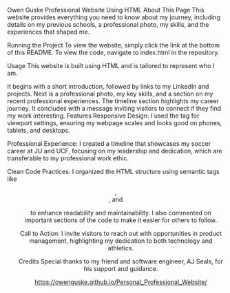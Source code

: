Owen Guske Professional Website Using HTML
About This Page
This website provides everything you need to know about my journey, including details on my previous schools, a professional photo, my skills, and the experiences that shaped me.

Running the Project
To view the website, simply click the link at the bottom of this README.
To view the code, navigate to index.html in the repository.

Usage
This website is built using HTML and is tailored to represent who I am.

It begins with a short introduction, followed by links to my LinkedIn and projects.
Next is a professional photo, my key skills, and a section on my recent professional experiences.
The timeline section highlights my career journey.
It concludes with a message inviting visitors to connect if they find my work interesting.
Features
Responsive Design:
I used the <meta> tag for viewport settings, ensuring my webpage scales and looks good on phones, tablets, and desktops.

Professional Experience:
I created a timeline that showcases my soccer career at JU and UCF, focusing on my leadership and dedication, which are transferable to my professional work ethic.

Clean Code Practices:
I organized the HTML structure using semantic tags like <header>, <div>, and <ul> to enhance readability and maintainability. I also commented on important sections of the code to make it easier for others to follow.

Call to Action:
I invite visitors to reach out with opportunities in product management, highlighting my dedication to both technology and athletics.

Credits
Special thanks to my friend and software engineer, AJ Seals, for his support and guidance.





https://owenguske.github.io/Personal_Professional_Website/
